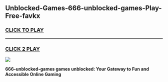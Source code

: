 
## Unblocked-Games-666-unblocked-games-Play-Free-favkx
<h3>
<a href="https://premium76.site?title=666-unblocked-games&ref=24M">CLICK TO PLAY</a></h3>
<hr>

<h3>
<a href="https://premium76.site?title=666-unblocked-games&ref=24M">CLICK 2 PLAY</a>
  
</h3>

<a href="https://premium76.site?title=666-unblocked-games&ref=24M"><img src="https://clearcache.store/games.png"></a>


**666-unblocked-games games unblocked: Your Gateway to Fun and Accessible Online Gaming**

